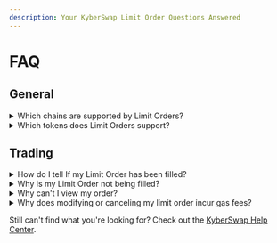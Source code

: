 ```yaml
---
description: Your KyberSwap Limit Order Questions Answered
---
```


# FAQ

## General

<details>

<summary>Which chains are supported by Limit Orders?</summary>

Limit Orders are a new feature that we are gradually releasing to various chains. It is currently available for use in token swaps on the following chains:

* Ethereum
* BNB Chain
* Polygon PoS
* Avalanche
* Arbitrum
* Optimism
* Fantom

Please refer to [Supported Exchanges and Networks](../../getting-started/supported-exchanges-and-networks.md) for further details.

</details>

<details>

<summary>Which tokens does Limit Orders support?</summary>

KyberSwap whitelists well-known tokens for ease of access, but you can import custom tokens that meet the ERC20 standard via our user interface. For more information on how to do this, please refer to [Add Your Favourite Tokens](../kyberswap-interface/user-guides/add-your-favourite-tokens.md).

</details>

## Trading

<details>

<summary>How do I tell If my Limit Order has been filled?</summary>

Under your Active Orders, you should be able to see a yellow progress bar if your order has been partially filled. You can click on the dropdown button next to the order to see the individual taker orders that partially filled your limit order.

<img src="https://support.kyberswap.com/hc/article_attachments/14668248790041" alt="001_FilledProgress.png" data-size="original">

If you cannot find your order on the Active Orders tab, it may have been completely filled. Filled limit orders appear under your Order History and have a full green progress bar. You can click on the dropdown button next to the order to see the individual taker orders that contributed to filling your limit order.

<img src="https://support.kyberswap.com/hc/article_attachments/14668248798489" alt="002_100PercentFilledGreen.png" data-size="original">

</details>

<details>

<summary>Why is my Limit Order not being filled?</summary>

Here are a few common reasons for Limit Orders not being filled.

#### The exact limit order price target might not have been reached.

There might be a difference in the the price of your limit order and the current market price. The chance of your order being filled increases as the market price gets closer to your order’s price.

#### The order might not have been profitable for a taker.

Takers must consider the order's size, gas fees, and personal profit margin before deciding to fill your order. Furthermore, some takers might only fill part of your limit order, and then seek out more profitable orders elsewhere.

#### The order involves tokens that have low trading volumes.

Orders that involve exotic tokens or token pairs may have fewer takers to fill the order.

</details>

<details>

<summary>Why can't I view my order?</summary>

There are several factors that can make you not see your order:

* The transactions might not have been signed before placing
* The order was already executed (you can check in Order History tab)
* The page needs to be refreshed.

</details>

<details>

<summary>Why does modifying or canceling my limit order incur gas fees?</summary>

When a limit order is created, the signed maker transaction is distributed to our network of off-chain takers. As all potential takers now have a copy of the maker transaction, the only way to guarantee cancellation is to send a cancellation transaction to the chain so that if any other takers match and execute the maker transaction on-chain, the limit order will fail.

Please refer to [Off-Chain Relay, On-Chain Settlement](concepts/off-chain-relay.md) for further details on the Limit Order mechanism.

</details>

Still can't find what you're looking for? Check out the [KyberSwap Help Center](https://support.kyberswap.com/hc/en-us).
